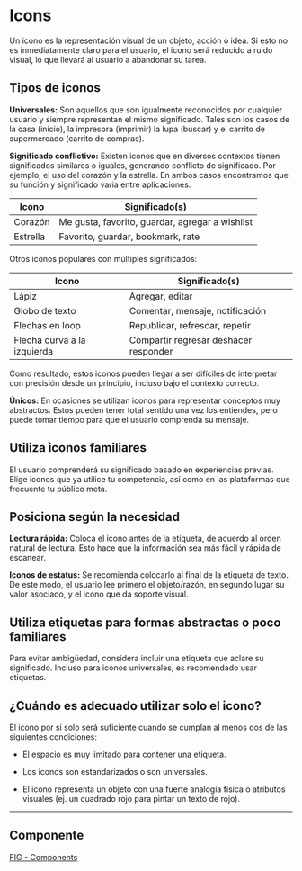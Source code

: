 # Icons

Un icono es la representación visual de un objeto, acción o idea. Si esto no es inmediatamente claro para el usuario, el icono será reducido a ruido visual, lo que llevará al usuario a abandonar su tarea.

## Tipos de iconos

**Universales:** Son aquellos que son igualmente reconocidos por cualquier usuario y siempre representan el mismo significado. Tales son los casos de la casa (inicio), la impresora (imprimir) la lupa (buscar) y el carrito de supermercado (carrito de compras).

**Significado conflictivo:** Existen iconos que en diversos contextos tienen significados similares o iguales, generando conflicto de significado. Por ejemplo, el uso del corazón y la estrella. En ambos casos encontramos que su función y significado varia entre aplicaciones.

|**Icono**| **Significado(s)**|
|----------|--------------|
| Corazón | Me gusta, favorito, guardar, agregar a wishlist | 
| Estrella | Favorito, guardar, bookmark, rate |

Otros iconos populares con múltiples significados:

|**Icono**| **Significado(s)**|
|----------|--------------|
| Lápiz | Agregar, editar | 
| Globo de texto | Comentar, mensaje, notificación|
| Flechas en loop | Republicar, refrescar, repetir|
| Flecha curva a la izquierda | Compartir regresar deshacer responder|

Como resultado, estos iconos pueden llegar a ser difíciles de interpretar con precisión desde un principio, incluso bajo el contexto correcto.

**Únicos:** En ocasiones se utilizan iconos para representar conceptos muy abstractos. Estos pueden tener total sentido una vez los entiendes, pero puede tomar tiempo para que el usuario comprenda su mensaje.

## Utiliza iconos familiares

El usuario comprenderá su significado basado en experiencias previas. Elige iconos que ya utilice tu competencia, así como en las plataformas que frecuente tu público meta.

## Posiciona según la necesidad

**Lectura rápida:** Coloca el icono antes de la etiqueta, de acuerdo al orden natural de lectura. Esto hace que la información sea más fácil y rápida de escanear.

**Iconos de estatus:** Se recomienda colocarlo al final de la etiqueta de texto. De este modo, el usuario lee primero el objeto/razón, en segundo lugar su valor asociado, y el icono que da soporte visual.

## Utiliza etiquetas para formas abstractas o poco familiares

Para evitar ambigüedad, considera incluir una etiqueta que aclare su significado. Incluso para iconos universales, es recomendado usar etiquetas.

## ¿Cuándo es adecuado utilizar solo el icono?

El icono por si solo será suficiente cuando se cumplan al menos dos de las siguientes condiciones:

-   El espacio es muy limitado para contener una etiqueta.
    
-   Los iconos son estandarizados o son universales.
    
-   El icono representa un objeto con una fuerte analogía física o atributos visuales (ej. un cuadrado rojo para pintar un texto de rojo).
    

---

## Componente
[FIG - Components](https://www.figma.com/file/adTpzuue9VJyGt5D6bb45F/FIG---Components?node-id=2105%3A2445)

